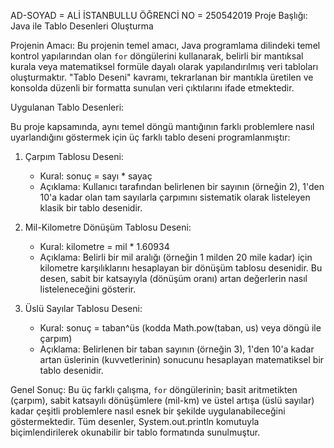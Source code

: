 AD-SOYAD = ALİ İSTANBULLU 
ÖĞRENCİ NO = 250542019
Proje Başlığı: Java ile Tablo Desenleri Oluşturma

Projenin Amacı:
Bu projenin temel amacı, Java programlama dilindeki temel kontrol yapılarından olan `for` döngülerini kullanarak, belirli bir mantıksal kurala veya matematiksel formüle dayalı olarak yapılandırılmış veri tabloları oluşturmaktır.
"Tablo Deseni" kavramı, tekrarlanan bir mantıkla üretilen ve konsolda düzenli bir formatta sunulan veri çıktılarını ifade etmektedir.

Uygulanan Tablo Desenleri:

Bu proje kapsamında, aynı temel döngü mantığının farklı problemlere nasıl uyarlandığını göstermek için üç farklı tablo deseni programlanmıştır:

1.  Çarpım Tablosu Deseni:
    * Kural: sonuç = sayı * sayaç
    * Açıklama: Kullanıcı tarafından belirlenen bir sayının (örneğin 2), 1'den 10'a kadar olan tam sayılarla çarpımını sistematik olarak listeleyen klasik bir tablo desenidir.

2.  Mil-Kilometre Dönüşüm Tablosu Deseni:
    * Kural: kilometre = mil * 1.60934
    * Açıklama: Belirli bir mil aralığı (örneğin 1 milden 20 mile kadar) için kilometre karşılıklarını hesaplayan bir dönüşüm tablosu desenidir. Bu desen, sabit bir katsayıyla (dönüşüm oranı) artan değerlerin nasıl listeleneceğini gösterir.

3.  Üslü Sayılar Tablosu Deseni:
    * Kural: sonuç = taban^üs (kodda Math.pow(taban, us) veya döngü ile çarpım)
    * Açıklama: Belirlenen bir taban sayının (örneğin 3), 1'den 10'a kadar artan üslerinin (kuvvetlerinin) sonucunu hesaplayan matematiksel bir tablo desenidir.

Genel Sonuç:
Bu üç farklı çalışma, `for` döngülerinin; basit aritmetikten (çarpım), sabit katsayılı dönüşümlere (mil-km) ve üstel artışa (üslü sayılar) kadar çeşitli problemlere nasıl esnek bir şekilde uygulanabileceğini göstermektedir. Tüm desenler, System.out.println komutuyla biçimlendirilerek okunabilir bir tablo formatında sunulmuştur.
